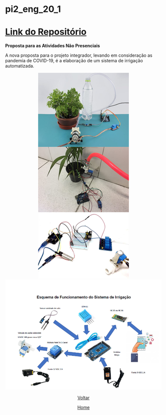 # pi2\_eng\_20\_1

# [Link do Repositório](https://github.com/LPAE/pi2_eng_20_1)

**Proposta para as Atividades Não Presenciais**

A nova proposta para o projeto integrador, levando em consideração as pandemia de COVID-19, é a elaboração de um sistema de irrigação automatizada.



<div style="text-align:center"><img src=".\img\irrigacao.png"/>





<div style="text-align:center"><img src=".\img\esquema_irrigacao.png"/>





[Voltar](./../)

[Home](https://lpae.github.io/)



